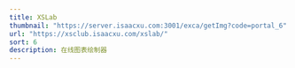 ```yaml
---
title: XSLab
thumbnail: "https://server.isaacxu.com:3001/exca/getImg?code=portal_6"
url: "https://xsclub.isaacxu.com/xslab/"
sort: 6
description: 在线图表绘制器
---
```

